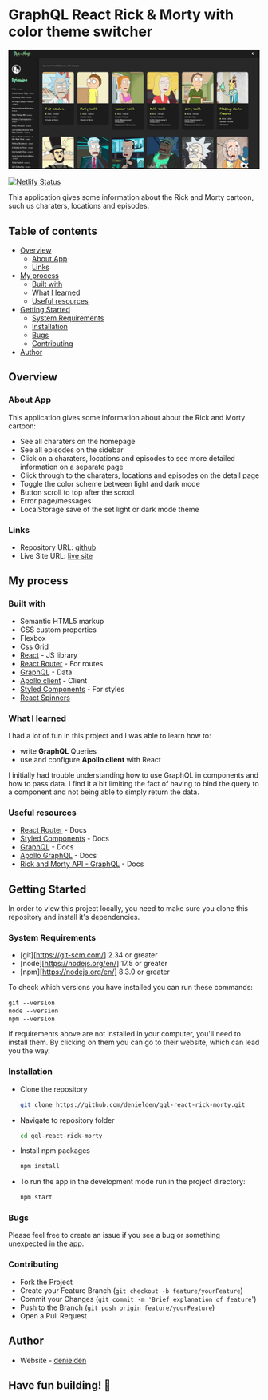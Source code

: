 # GraphQL React Rick & Morty with color theme switcher

![GraphQL React Rick & Morty](./screenshot.webp)

[![Netlify Status](https://api.netlify.com/api/v1/badges/a5aaf126-21aa-46ea-807f-aa6158d184d5/deploy-status)](https://app.netlify.com/sites/gql-react-rick-morty/deploys)

This application gives some information about the Rick and Morty cartoon, such us charaters, locations and episodes.

## Table of contents

- [Overview](#overview)
  - [About App](#about-app)
  - [Links](#links)
- [My process](#my-process)
  - [Built with](#built-with)
  - [What I learned](#what-i-learned)
  - [Useful resources](#useful-resources)
- [Getting Started](#getting-started)
  - [System Requirements](#system-requirements)
  - [Installation](#installation)
  - [Bugs](#bugs)
  - [Contributing](#contributing)
- [Author](#author)

## Overview

### About App

This application gives some information about about the Rick and Morty cartoon:

- See all charaters on the homepage
- See all episodes on the sidebar
- Click on a charaters, locations and episodes to see more detailed information on a separate page
- Click through to the charaters, locations and episodes on the detail page
- Toggle the color scheme between light and dark mode
- Button scroll to top after the scrool
- Error page/messages
- LocalStorage save of the set light or dark mode theme

### Links

- Repository URL: [github](https://github.com/denielden/gql-react-rick-morty)
- Live Site URL: [live site](https://gql-react-rick-morty.netlify.app)

## My process

### Built with

- Semantic HTML5 markup
- CSS custom properties
- Flexbox
- Css Grid
- [React](https://reactjs.org/) - JS library
- [React Router](https://reactrouter.com/) - For routes
- [GraphQL](https://graphql.org/) - Data
- [Apollo client](https://www.apollographql.com/) - Client
- [Styled Components](https://styled-components.com/) - For styles
- [React Spinners](https://www.npmjs.com/package/react-spinners)

### What I learned

I had a lot of fun in this project and I was able to learn how to:
- write **GraphQL** Queries
- use and configure **Apollo client** with React

I initially had trouble understanding how to use GraphQL in components and how to pass data. I find it a bit limiting the fact of having to bind the query to a component and not being able to simply return the data.

### Useful resources

- [React Router](https://reactrouter.com/docs/en/v6) - Docs
- [Styled Components](https://styled-components.com/docs) - Docs
- [GraphQL](https://graphql.org/) - Docs
- [Apollo GraphQL](https://www.apollographql.com/docs/react/) - Docs
- [Rick and Morty API - GraphQL](https://rickandmortyapi.com) - Docs

## Getting Started

In order to view this project locally, you need to make sure you clone this repository and install it's dependencies.

### System Requirements

- [git][https://git-scm.com/] 2.34 or greater
- [node][https://nodejs.org/en/] 17.5 or greater
- [npm][https://nodejs.org/en/] 8.3.0 or greater

To check which versions you have installed you can run these commands:
```
git --version
node --version
npm --version
```
If requirements above are not installed in your computer, you'll need to install them. By clicking on them you can go to their website, which can lead you the way.

### Installation

- Clone the repository
  ```sh
  git clone https://github.com/denielden/gql-react-rick-morty.git
  ```
- Navigate to repository folder
  ```sh
  cd gql-react-rick-morty
  ```
- Install npm packages
  ```sh
  npm install
  ```
- To run the app in the development mode run in the project directory: 
  ```sh
  npm start
  ```

### Bugs

Please feel free to create an issue if you see a bug or something unexpected in the app.

### Contributing

- Fork the Project
- Create your Feature Branch (`git checkout -b feature/yourFeature`)
- Commit your Changes (`git commit -m 'Brief explanation of feature`')
- Push to the Branch (`git push origin feature/yourFeature`)
- Open a Pull Request

## Author

- Website - [denielden](https://denielden.github.io)


## **Have fun building!** 🚀